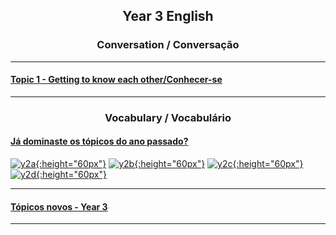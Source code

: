 <h2> 
<p align="center">
Year 3 English
</p>
</h2>

<h3>
<p align="center">
Conversation / Conversação
</p>
</h3>

***

#### [Topic 1 - Getting to know each other/Conhecer-se](https://tangerina-pt.github.io/English/GTKEO_CD)

***

<h3>
<p align="center">
Vocabulary / Vocabulário
</p>
</h3>

#### [Já dominaste os tópicos do ano passado?](https://tangerina-pt.github.io/English/Y2_ano_passado)  
[![y2a](/images/y2a.PNG){:height="60px"}](https://tangerina-pt.github.io/English/Y2_ano_passado) [![y2b](/images/y2b.PNG){:height="60px"}](https://tangerina-pt.github.io/English/Y2_ano_passado) [![y2c](/images/y2c.PNG){:height="60px"}](https://tangerina-pt.github.io/English/Y2_ano_passado)[![y2d](/images/y2d.PNG){:height="60px"}](https://tangerina-pt.github.io/English/Y2_ano_passado)

***

#### [Tópicos novos - Year 3](https://tangerina-pt.github.io/English/Year3_vocab)

***

